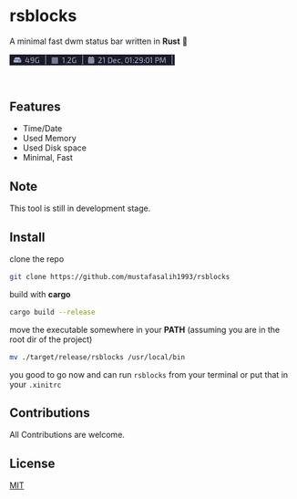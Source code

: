 # rsblocks
A minimal fast dwm status bar written in **Rust** 🦀
<p>
<img align="center" src="./screenshots/1.png"/>
</p><br/>

## Features
* Time/Date
* Used Memory
* Used Disk space
* Minimal, Fast

## Note
This tool is still in development stage.

## Install
clone the repo
```sh
git clone https://github.com/mustafasalih1993/rsblocks
```
build with **cargo**
```sh
cargo build --release
```
move the executable somewhere in your **PATH** (assuming you are in the root dir of the project)
```sh
mv ./target/release/rsblocks /usr/local/bin
```

you good to go now and can run `rsblocks` from your terminal or put that in your `.xinitrc`

## Contributions
All Contributions are welcome.

## License
[MIT](./LICENSE)
